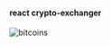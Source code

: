 #### react crypto-exchanger
![bitcoins](https://user-images.githubusercontent.com/41709736/93286016-8526ba00-f819-11ea-8ee2-0347c56dfd4d.png)
